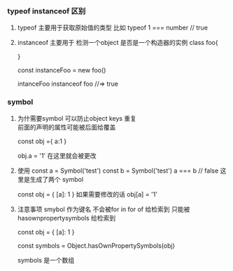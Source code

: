 ### typeof instanceof 区别

1. typeof 主要用于获取原始值的类型
    比如 typeof 1 === number // true

2. instanceof 主要用于 检测一个object 是否是一个构造器的实例
    class foo{

    }

    const instanceFoo = new foo()
    
    intanceFoo instanceof foo //=> true

### symbol 

1. 为什需要symbol 
    可以防止object keys 重复   
    前面的声明的属性可能被后面给覆盖
    
    const obj ={
        a:1
    }
    
    obj.a = '1'
    在这里就会被更改

2. 使用
    const a = Symbol('test')
    const b = Symbol('test')
    a === b // false
    这里是生成了两个 symbol 

    const obj = {
        [a]: 1
    }
    如果需要修改的话
    obj[a] = '1'

3. 注意事项
    smybol 作为键名 不会被for in for of 给检索到
    只能被  hasownpropertysymbols 给检索到

     const obj = {
        [a]: 1
     }

    const symbols =  Object.hasOwnPropertySymbols(obj)
    
    symbols 是一个数组